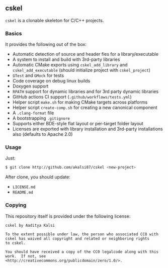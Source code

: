 ## cskel

`cskel` is a clonable skeleton for C/C++ projects.

### Basics

It provides the following out of the box:
 - Automatic detection of source and header fies for a library/executable
 - A system to install and build with 3rd-party libraries
 - Automatic CMake exports using `cskel_add_library` and `cskel_add_executable`
   (should initialize project with `cskel_project`)
 - `GTest` and `GMock` for tests
 - Code coverage on debug linux builds
 - Doxygen support
 - `RPATH` support for dynamic libraries and for 3rd party dynamic libraries
 - GitHub actions CI support (`.github/workflows/tests.yml`)
 - Helper script `make.sh` for making CMake targets across platforms
 - Helper script `create-comp.sh` for creating a new canonical component
 - A `.clang-format` file
 - A bootstrapping `.gitignore`
 - Supports either BDE-style flat layout or per-target folder layout
 - Licenses are exported with library installation and 3rd-party installations
   also (defaults to Apache 2.0)

### Usage

Just:

```sh
$ git clone http://github.com/akalsi87/cskel <new-project>
```

After clone, you should update:
 - `LICENSE.md`
 - `README.md`

### Copying

This repository itself is provided under the following license:

```
cskel by Aaditya Kalsi

To the extent possible under law, the person who associated CC0 with
cskel has waived all copyright and related or neighboring rights
to cskel.

You should have received a copy of the CC0 legalcode along with this
work.  If not, see <http://creativecommons.org/publicdomain/zero/1.0/>.

```
